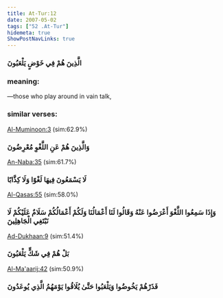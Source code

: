```yaml
---
title: At-Tur:12
date: 2007-05-02
tags: ["52 .At-Tur"]
hidemeta: true 
ShowPostNavLinks: true 
---
```

### الَّذِينَ هُمْ فِي خَوْضٍ يَلْعَبُونَ
### meaning: 
—those who play around in vain talk,
### similar verses: 

[Al-Muminoon:3](/23/3) (sim:62.9%)

### وَالَّذِينَ هُمْ عَنِ اللَّغْوِ مُعْرِضُونَ

[An-Naba:35](/78/35) (sim:61.7%)

### لَا يَسْمَعُونَ فِيهَا لَغْوًا وَلَا كِذَّابًا

[Al-Qasas:55](/28/55) (sim:58.0%)

### وَإِذَا سَمِعُوا اللَّغْوَ أَعْرَضُوا عَنْهُ وَقَالُوا لَنَا أَعْمَالُنَا وَلَكُمْ أَعْمَالُكُمْ سَلَامٌ عَلَيْكُمْ لَا نَبْتَغِي الْجَاهِلِينَ

[Ad-Dukhaan:9](/44/9) (sim:51.4%)

### بَلْ هُمْ فِي شَكٍّ يَلْعَبُونَ

[Al-Ma'aarij:42](/70/42) (sim:50.9%)

### فَذَرْهُمْ يَخُوضُوا وَيَلْعَبُوا حَتَّىٰ يُلَاقُوا يَوْمَهُمُ الَّذِي يُوعَدُونَ
